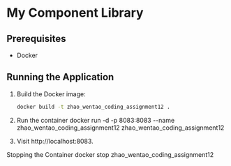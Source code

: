 # My Component Library

## Prerequisites
- Docker

## Running the Application
1. Build the Docker image:
   ```bash
   docker build -t zhao_wentao_coding_assignment12 .

2. Run the container
 docker run -d -p 8083:8083 --name zhao_wentao_coding_assignment12 zhao_wentao_coding_assignment12

3. Visit http://localhost:8083.


Stopping the Container
docker stop zhao_wentao_coding_assignment12